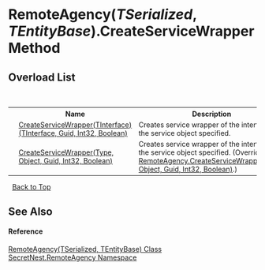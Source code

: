 # RemoteAgency(*TSerialized*, *TEntityBase*).CreateServiceWrapper Method 
 


## Overload List
&nbsp;<table><tr><th></th><th>Name</th><th>Description</th></tr><tr><td>![Public method](media/pubmethod.gif "Public method")</td><td><a href="M_SecretNest_RemoteAgency_RemoteAgency_2_CreateServiceWrapper__1">CreateServiceWrapper(TInterface)(TInterface, Guid, Int32, Boolean)</a></td><td>
Creates service wrapper of the interface and the service object specified.</td></tr><tr><td>![Public method](media/pubmethod.gif "Public method")</td><td><a href="M_SecretNest_RemoteAgency_RemoteAgency_2_CreateServiceWrapper">CreateServiceWrapper(Type, Object, Guid, Int32, Boolean)</a></td><td>
Creates service wrapper of the interface and the service object specified.
 (Overrides <a href="M_SecretNest_RemoteAgency_RemoteAgency_CreateServiceWrapper">RemoteAgency.CreateServiceWrapper(Type, Object, Guid, Int32, Boolean)</a>.)</td></tr></table>&nbsp;
<a href="#remoteagency(*tserialized*,-*tentitybase*).createservicewrapper-method">Back to Top</a>

## See Also


#### Reference
<a href="T_SecretNest_RemoteAgency_RemoteAgency_2">RemoteAgency(TSerialized, TEntityBase) Class</a><br /><a href="N_SecretNest_RemoteAgency">SecretNest.RemoteAgency Namespace</a><br />